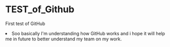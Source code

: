 # TEST_of_Github
First test of GitHub
<li>Soo basically I'm understanding how GitHub works and i hope it will help me in future to better understand my team on my work.</li>

